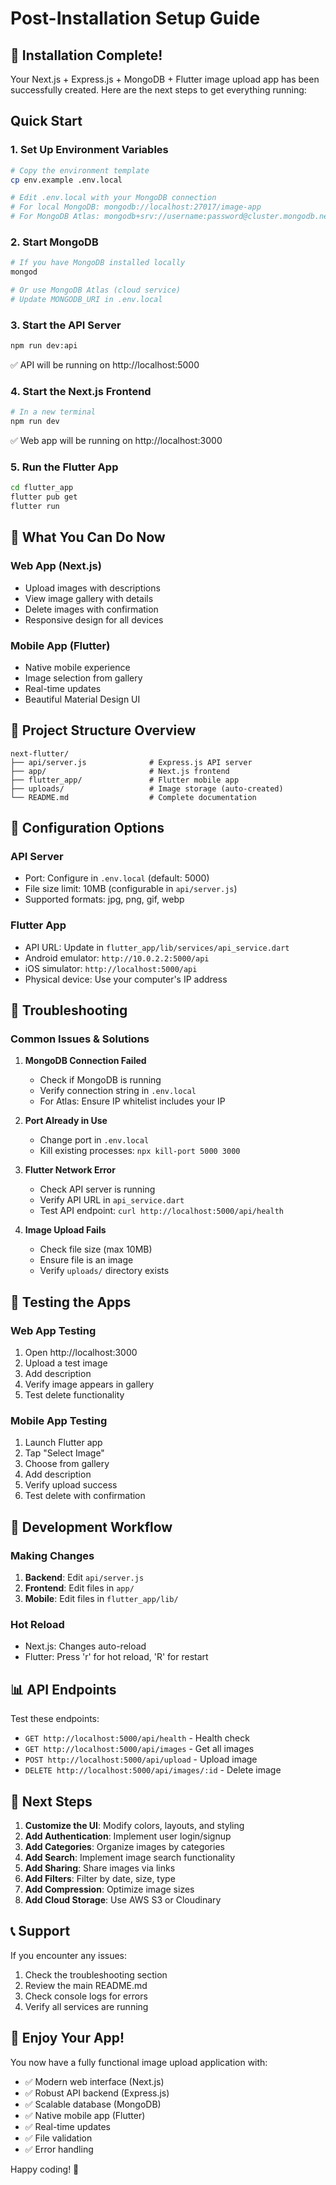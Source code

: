 # Post-Installation Setup Guide

## 🎉 Installation Complete!

Your Next.js + Express.js + MongoDB + Flutter image upload app has been successfully created. Here are the next steps to get everything running:

## Quick Start

### 1. Set Up Environment Variables
```bash
# Copy the environment template
cp env.example .env.local

# Edit .env.local with your MongoDB connection
# For local MongoDB: mongodb://localhost:27017/image-app
# For MongoDB Atlas: mongodb+srv://username:password@cluster.mongodb.net/image-app
```

### 2. Start MongoDB
```bash
# If you have MongoDB installed locally
mongod

# Or use MongoDB Atlas (cloud service)
# Update MONGODB_URI in .env.local
```

### 3. Start the API Server
```bash
npm run dev:api
```
✅ API will be running on http://localhost:5000

### 4. Start the Next.js Frontend
```bash
# In a new terminal
npm run dev
```
✅ Web app will be running on http://localhost:3000

### 5. Run the Flutter App
```bash
cd flutter_app
flutter pub get
flutter run
```

## 🚀 What You Can Do Now

### Web App (Next.js)
- Upload images with descriptions
- View image gallery with details
- Delete images with confirmation
- Responsive design for all devices

### Mobile App (Flutter)
- Native mobile experience
- Image selection from gallery
- Real-time updates
- Beautiful Material Design UI

## 📁 Project Structure Overview

```
next-flutter/
├── api/server.js              # Express.js API server
├── app/                       # Next.js frontend
├── flutter_app/               # Flutter mobile app
├── uploads/                   # Image storage (auto-created)
└── README.md                  # Complete documentation
```

## 🔧 Configuration Options

### API Server
- Port: Configure in `.env.local` (default: 5000)
- File size limit: 10MB (configurable in `api/server.js`)
- Supported formats: jpg, png, gif, webp

### Flutter App
- API URL: Update in `flutter_app/lib/services/api_service.dart`
- Android emulator: `http://10.0.2.2:5000/api`
- iOS simulator: `http://localhost:5000/api`
- Physical device: Use your computer's IP address

## 🐛 Troubleshooting

### Common Issues & Solutions

1. **MongoDB Connection Failed**
   - Check if MongoDB is running
   - Verify connection string in `.env.local`
   - For Atlas: Ensure IP whitelist includes your IP

2. **Port Already in Use**
   - Change port in `.env.local`
   - Kill existing processes: `npx kill-port 5000 3000`

3. **Flutter Network Error**
   - Check API server is running
   - Verify API URL in `api_service.dart`
   - Test API endpoint: `curl http://localhost:5000/api/health`

4. **Image Upload Fails**
   - Check file size (max 10MB)
   - Ensure file is an image
   - Verify `uploads/` directory exists

## 📱 Testing the Apps

### Web App Testing
1. Open http://localhost:3000
2. Upload a test image
3. Add description
4. Verify image appears in gallery
5. Test delete functionality

### Mobile App Testing
1. Launch Flutter app
2. Tap "Select Image"
3. Choose from gallery
4. Add description
5. Verify upload success
6. Test delete with confirmation

## 🔄 Development Workflow

### Making Changes
1. **Backend**: Edit `api/server.js`
2. **Frontend**: Edit files in `app/`
3. **Mobile**: Edit files in `flutter_app/lib/`

### Hot Reload
- Next.js: Changes auto-reload
- Flutter: Press 'r' for hot reload, 'R' for restart

## 📊 API Endpoints

Test these endpoints:
- `GET http://localhost:5000/api/health` - Health check
- `GET http://localhost:5000/api/images` - Get all images
- `POST http://localhost:5000/api/upload` - Upload image
- `DELETE http://localhost:5000/api/images/:id` - Delete image

## 🎯 Next Steps

1. **Customize the UI**: Modify colors, layouts, and styling
2. **Add Authentication**: Implement user login/signup
3. **Add Categories**: Organize images by categories
4. **Add Search**: Implement image search functionality
5. **Add Sharing**: Share images via links
6. **Add Filters**: Filter by date, size, type
7. **Add Compression**: Optimize image sizes
8. **Add Cloud Storage**: Use AWS S3 or Cloudinary

## 📞 Support

If you encounter any issues:
1. Check the troubleshooting section
2. Review the main README.md
3. Check console logs for errors
4. Verify all services are running

## 🎉 Enjoy Your App!

You now have a fully functional image upload application with:
- ✅ Modern web interface (Next.js)
- ✅ Robust API backend (Express.js)
- ✅ Scalable database (MongoDB)
- ✅ Native mobile app (Flutter)
- ✅ Real-time updates
- ✅ File validation
- ✅ Error handling

Happy coding! 🚀 